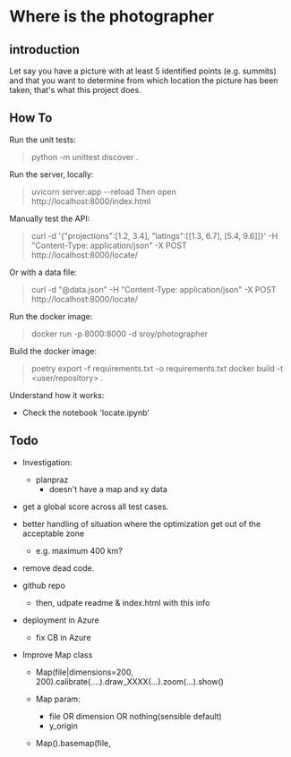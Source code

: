 # Where is the photographer


## introduction

Let say you have a picture with at least 5 identified points (e.g. summits) and that you want to determine from which location the picture has been taken, that's what this project does.


## How To

Run the unit tests:
  > python -m unittest discover .

Run the server, locally:
  > uvicorn server:app --reload
  Then open http://localhost:8000/index.html

Manually test the API:
  > curl -d '{"projections":[1.2, 3.4], "latlngs":[[1.3, 6.7], [5.4, 9.6]]}' -H "Content-Type: application/json" -X POST http://localhost:8000/locate/

Or with a data file:
  > curl -d "@data.json" -H "Content-Type: application/json" -X POST http://localhost:8000/locate/

Run the docker image:
  > docker run -p 8000:8000 -d sroy/photographer

Build the docker image:
  > poetry export -f requirements.txt -o requirements.txt
  > docker build -t <user/repository> .

Understand how it works:
 - Check the notebook 'locate.ipynb'


## Todo

  - Investigation:

    - planpraz
      - doesn't have a map and xy data

 - get a global score across all test cases.
 
 - better handling of situation where the optimization get out of the acceptable zone
    - e.g. maximum 400 km?

 - remove dead code.

 - github repo
    - then, udpate readme & index.html with this info
 - deployment in Azure
    - fix CB in Azure

 - Improve Map class
    - Map(file|dimensions=200, 200).calibrate(....).draw_XXXX(...).zoom(...).show()
    - Map param:
        - file OR dimension OR nothing(sensible default)
        - y_origin

    - Map().basemap(file, 
 
